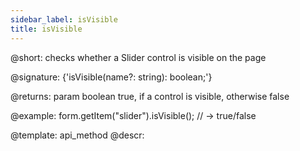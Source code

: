 ```yaml
---
sidebar_label: isVisible
title: isVisible
---          
```


@short: checks whether a Slider control is visible on the page

@signature: {'isVisible(name?: string): boolean;'}

@returns:
param   boolean     true, if a control is visible, otherwise false


@example:
form.getItem("slider").isVisible(); 
// -> true/false

@template: api_method
@descr:



